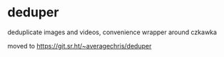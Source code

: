 # deduper
deduplicate images and videos, convenience wrapper around czkawka

moved to https://git.sr.ht/~averagechris/deduper
